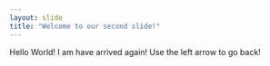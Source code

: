 ```yaml
---
layout: slide
title: "Welcome to our second slide!"
---
```

Hello World! I am have arrived again!
Use the left arrow to go back!
